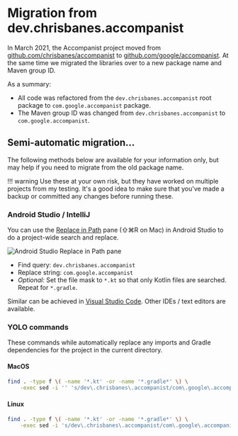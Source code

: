 # Migration from dev.chrisbanes.accompanist

In March 2021, the Accompanist project moved from [github.com/chrisbanes/accompanist](https://github.com/chrisbanes/accompanist) to [github.com/google/accompanist](https://github.com/google/accompanist). At the same time we migrated the libraries over to a new package name and Maven group ID.

As a summary:

- All code was refactored from the `dev.chrisbanes.accompanist` root package to `com.google.accompanist` package.
- The Maven group ID was changed from `dev.chrisbanes.accompanist` to `com.google.accompanist`.

## Semi-automatic migration...

The following methods below are available for your information only, but may help if you need to migrate from the old package name. 

!!! warning
    Use these at your own risk, but they have worked on multiple projects from my testing. It's a good idea to make sure that you've made a backup or committed any changes before running these.

### Android Studio / IntelliJ

You can use the [Replace in Path](https://www.jetbrains.com/help/idea/finding-and-replacing-text-in-project.html#replace_search_string_in_project) pane (⇧⌘R on Mac) in Android Studio to do a project-wide search and replace.

![Android Studio Replace in Path pane](studio.png)

- Find query: `dev.chrisbanes.accompanist`
- Replace string: `com.google.accompanist`
- _Optional:_ Set the file mask to `*.kt` so that only Kotlin files are searched. Repeat for `*.gradle`.

Similar can be achieved in [Visual Studio Code](https://code.visualstudio.com/docs/editor/codebasics#_search-across-files). Other IDEs / text editors are available.

### YOLO commands

These commands while automatically replace any imports and Gradle dependencies for the project in the current directory.

#### MacOS

``` bash
find . -type f \( -name '*.kt' -or -name '*.gradle*' \) \
    -exec sed -i '' 's/dev\.chrisbanes\.accompanist/com\.google\.accompanist/' {} \;
```

#### Linux

``` bash
find . -type f \( -name '*.kt' -or -name '*.gradle*' \) \
    -exec sed -i 's/dev\.chrisbanes\.accompanist/com\.google\.accompanist/' {} \;
```
